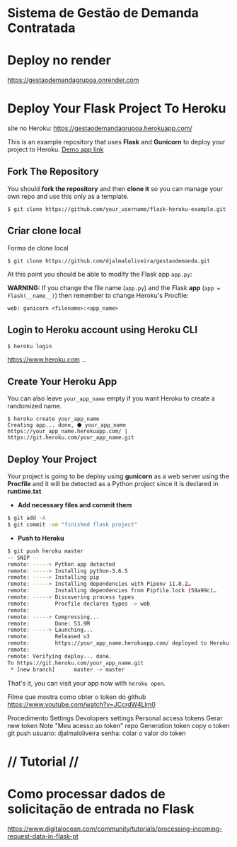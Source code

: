 # Sistema de Gestão de Demanda Contratada
#
# Deploy no render
https://gestaodemandagrupoa.onrender.com

# Deploy Your Flask Project To Heroku
site no Heroku:
https://gestaodemandagrupoa.herokuapp.com/


This is an example repository that uses **Flask** and **Gunicorn** to deploy your project to Heroku. [Demo app link](https://flask-basic-example.herokuapp.com/)

## Fork The Repository

You should **fork the repository** and then **clone it** so you can manage your own repo and use this only as a template.

```
$ git clone https://github.com/your_username/flask-heroku-example.git
```
## Criar clone local

Forma de clone local

```
$ git clone https://github.com/djalmaloliveira/gestaodemanda.git

```

At this point you should be able to modify the Flask app `app.py`:

**WARNING:** If you change the file name (`app.py`) and the Flask **app** (`app = Flask(__name__)`) then remember to change Heroku's Procfile:
```
web: gunicorn <filename>:<app_name>
```

## Login to Heroku account using Heroku CLI

```
$ heroku login
```
https://www.heroku.com
...

## Create Your Heroku App

You can also leave `your_app_name` empty if you want Heroku to create a randomized name.

```
$ heroku create your_app_name
Creating app... done, ⬢ your_app_name
https://your_app_name.herokuapp.com/ | https://git.heroku.com/your_app_name.git
```

## Deploy Your Project

Your project is going to be deploy using **gunicorn** as a web server using the **Procfile** and it will be detected as a Python project since it is declared in **runtime.txt**

* **Add necessary files and commit them**
```bash
$ git add -A
$ git commit -am "finished flask project"
```

* **Push to Heroku**
```bash
$ git push heroku master
-- SNIP --
remote: -----> Python app detected
remote: -----> Installing python-3.6.5
remote: -----> Installing pip
remote: -----> Installing dependencies with Pipenv 11.8.2…
remote:        Installing dependencies from Pipfile.lock (59a99c)…
remote: -----> Discovering process types
remote:        Procfile declares types -> web
remote:
remote: -----> Compressing...
remote:        Done: 53.9M
remote: -----> Launching...
remote:        Released v3
remote:        https://your_app_name.herokuapp.com/ deployed to Heroku
remote:
remote: Verifying deploy... done.
To https://git.heroku.com/your_app_name.git
 * [new branch]      master -> master
```

That's it, you can visit your app now with `heroku open`.

Filme que mostra como obter o token do github
https://www.youtube.com/watch?v=JCcrdW4Llm0


Procedimento
Settings
Devolopers settings
Personal access tokens
Gerar new token
Note "Meu acesso ao token"
repo
Generation token
copy o token
git push
usuario: djalmaloliveira
senha: colar o valor do token


#
# // Tutorial //
# Como processar dados de solicitação de entrada no Flask
https://www.digitalocean.com/community/tutorials/processing-incoming-request-data-in-flask-pt

